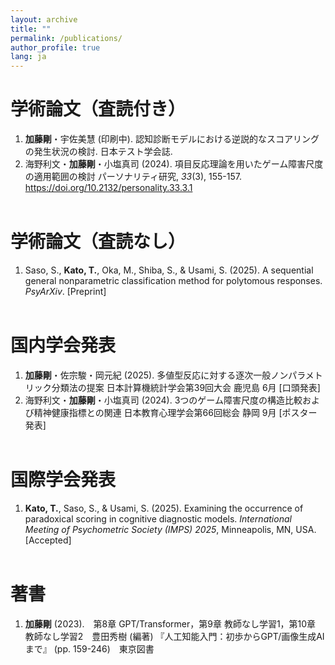 ```yaml
---
layout: archive
title: ""
permalink: /publications/
author_profile: true
lang: ja
---
```


# 学術論文（査読付き）
1. **加藤剛**・宇佐美慧 (印刷中). 認知診断モデルにおける逆説的なスコアリングの発生状況の検討. 日本テスト学会誌.
1. 海野利文・**加藤剛**・小塩真司 (2024). 項目反応理論を用いたゲーム障害尺度の適用範囲の検討 パーソナリティ研究, *33*(3), 155-157. https://doi.org/10.2132/personality.33.3.1
<br><br>


# 学術論文（査読なし）
1. Saso, S., **Kato, T.**, Oka, M., Shiba, S., & Usami, S. (2025). A sequential general nonparametric classification method for polytomous responses. *PsyArXiv*. [Preprint]
<br><br>


# 国内学会発表
1. **加藤剛**・佐宗駿・岡元紀 (2025). 多値型反応に対する逐次一般ノンパラメトリック分類法の提案 日本計算機統計学会第39回大会 鹿児島 6月 [口頭発表]
1. 海野利文・**加藤剛**・小塩真司 (2024). 3つのゲーム障害尺度の構造比較および精神健康指標との関連 日本教育心理学会第66回総会 静岡 9月 [ポスター発表]
<br><br>


# 国際学会発表
1. **Kato, T.**, Saso, S., & Usami, S. (2025). Examining the occurrence of paradoxical scoring in cognitive diagnostic models. *International Meeting of Psychometric Society (IMPS) 2025*, Minneapolis, MN, USA. [Accepted]
<br><br>


# 著書
1. **加藤剛** (2023).　第8章 GPT/Transformer，第9章 教師なし学習1，第10章 教師なし学習2　豊田秀樹 (編著) 『人工知能入門：初歩からGPT/画像生成AIまで』 (pp. 159-246)　東京図書
<br><br>